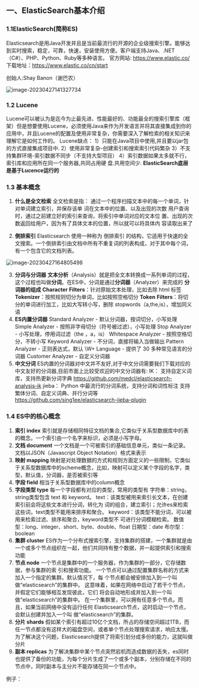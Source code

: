 ## 一、ElasticSearch基本介绍
### 1.1ElasticSearch(简称ES)
Elasticsearch是用Java开发并且是当前最流行的开源的企业级搜索引擎。能够达到实时搜索，稳定，可靠，快速，安装使用方便。客户端支持Java、.NET（C#）、PHP、Python、Ruby等多种语言。
官方网站: https://www.elastic.co/
下载地址：https://www.elastic.co/cn/start

创始人:Shay Banon（谢巴农）

![image-20230427141327734](C:\Users\l30037108\AppData\Roaming\Typora\typora-user-images\image-20230427141327734.png)
### 1.2 Lucene
Lucene可以被认为是迄今为止最先进、性能最好的、功能最全的搜索引擎库（框架）但是想要使用Lucene，必须使用Java来作为开发语言并将其直接集成到你的应用中，并且Lucene的配置及使用非常复杂，你需要深入了解检索的相关知识来理解它是如何工作的。
Lucene缺点：
1）只能在Java项目中使用,并且要以jar包的方式直接集成项目中.
2）使用非常复杂-创建索引和搜索索引代码繁杂
3）不支持集群环境-索引数据不同步（不支持大型项目）
4）索引数据如果太多就不行，索引库和应用所在同一个服务器,共同占用硬
盘.共用空间少.
**ElasticSearch底层是基于Lucence运行的**

### 1.3 基本概念
1. **什么是全文检索**
    全文检索是指：
    通过一个程序扫描文本中的每一个单词，针对单词建立索引，并保存该单
    词在文本中的位置、以及出现的次数
    用户查询时，通过之前建立好的索引来查询，将索引中单词对应的文本位
    置、出现的次数返回给用户，因为有了具体文本的位置，所以就可以将具体内
    容读取出来了

2. **倒排索引**
    Elasticsearch 使用一种称为 倒排索引 的结构，它适用于快速的全文搜索。一个倒排索引由文档中所有不重复词的列表构成，对于其中每个词，有一个包含它的文档列表。

  ![image-20230427164805498](C:\Users\l30037108\AppData\Roaming\Typora\typora-user-images\image-20230427164805498.png)

3. **分词与分词器**
    **文本分析**（Analysis）就是把全文本转换成一系列单词的过程，这个过程也叫做**分词**。在ES中，分词是通过**分词器**（Analyzer）来完成的
    **分词器的组成**
    **Character** **Filters**：针对原始文本处理，比如去除 html 标签
    **Tokenizer**：按照规则切分为单词，比如按照空格切分
    **Token** **Filters**：将切分的单词进行加工，比如大写转小写，删除 stopwords（a,the,is），增加同义语
4. **ES内置分词器**
   Standard Analyzer - 默认分词器，按词切分，小写处理
   Simple Analyzer - 按照非字母切分（符号被过滤），小写处理
   Stop Analyzer - 小写处理，停用词过滤（the ，a，is）
   Whitespace Analyzer - 按照空格切分，不转小写
   Keyword Analyzer - 不分词，直接将输入当做输出
   Pattern Analyzer - 正则表达式，默认 \W+
   Language - 提供了 30 多种常见语言的分词器
   Customer Analyzer - 自定义分词器
5. **中文分词**
   ES内置的分词器对中文并不友好,对于中文分词需要我们下载对应的中文友好的分词器,目前市面上比较受欢迎的中文分词器有:
   IK：
     支持自定义词库，支持热更新分词字典
     https://github.com/medcl/elasticsearch-analysis-ik
   jieba：
     Python 中最流行的分词系统，支持分词和词性标注
     支持繁体分词、自定义词典、并行分词等
    https://github.com/sing1ee/elasticsearch-jieba-plugin

### 1.4 ES中的核心概念
1. **索引 index**
   索引就是存储相同特征文档的集合,它类似于关系型数据库中的表的概念。一个索引由一个名字来标识，必须是小写字母。
2. **文档 document**
   一个文档是一个可被索引的基础信息单元，类似一条记录。文档以JSON（Javascript Object
   Notation）格式来表示
3. **映射 mapping**
   映射是对处理数据的方式和规则方面定义的一些限制，它类似于关系型数据库中的scheme概念，比如，映射可以定义某个字段的名字，类型，默认值，分词器，是否被索引等
4. **字段 field**
   相当于关系型数据库中的column概念
5. **字段类型 type**
   每一个字段都有对应的类型，常用的类型有
   字符串：string，string类型包含 text 和 keyword。
   text：该类型被用来索引长文本，在创建索引前会将这些文本进行分词，转化为
   词的组合，建立索引；允许es来检索这些词，text类型不能用来排序和聚合。
   keyword：该类型不能分词，可以被用来检索过滤、排序和聚合，keyword类型不
   可进行分词模糊检索。
   数值型：long、integer、short、byte、double、float
   日期型：date
   布尔型：boolean
6. **集群 cluster**
   ES作为一个分布式搜索引擎，支持集群的搭建，一个集群就是由一个或多个节点组织在一起，他们共同持有整个数据，并一起提供索引和搜索功能
7. **节点 node**
   一个节点是集群中的一个服务器，作为集群的一部分，它存储数据，参与集群的索
   引和搜索功能。
   一个节点可以通过配置集群名称的方式来加入一个指定的集群。默认情况下，每
   个节点都会被安排加入到一个叫做“elasticsearch”的集群中。
   这意味着，如果在网络中启动了若干个节点，并假定它们能够相互发现彼此，它们
   将会自动地形成并加入到一个叫做“elasticsearch”的集群中。
   在一个集群里，可以拥有任意多个节点。而且，如果当前网络中没有运行任何
   Elasticsearch节点，这时启动一个节点，会默认创建并加入一个叫
   做“elasticsearch”的集群。
8. **分片 shards**
   假如某个索引有超过10亿个文档，所占的存储空间超过1TB，而任一节点都没有这样大的磁盘空间，或者单个节点处理搜索请求，响应太慢。为了解决这个问题，Elasticsearch提供了将索引划分成多份的能力，这就叫做分片
9. **副本 replicas**
   为了解决集群中某个节点突然宕机而造成数据的丢失，es同时也提供了备份的功能，为每个分片生成了一个或多个副本，分别存储在不同的节点中，同时副本与主分片不能存储在同一个节点中。

例子：

